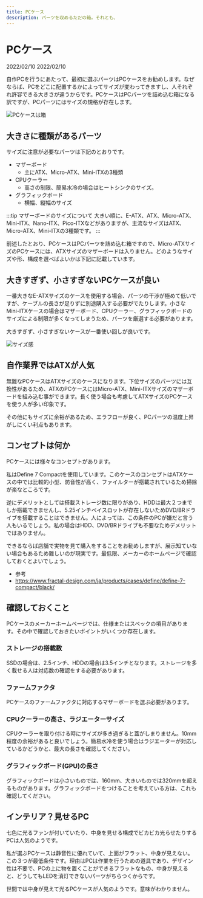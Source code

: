 ```yaml
---
title: PCケース
description: パーツを収めるただの箱。それとも、
---
```


# PCケース

<div class="custom-date">
  <i class="far fa-calendar"></i>2022/02/10
  <i class="fas fa-undo-alt"></i>2022/02/10
</div>

<ClientOnly>
  <CallInFeedAdsense />
</ClientOnly>

自作PCを行うにあたって、最初に選ぶパーツはPCケースをお勧めします。なぜならば、PCをどこに配置するかによってサイズが変わってきますし、人それぞれ許容できる大きさが違うからです。PCケースはPCパーツを詰め込む箱になる訳ですが、PCパーツにはサイズの規格が存在します。

<img :src="$withBase('/images/docs/pcCase/pccase_eye_catch.png')" alt="PCケースは箱" class="img-center">

## 大きさに種類があるパーツ

サイズに注意が必要なパーツは下記のとおりです。

* マザーボード
  * 主にATX、Micro-ATX、Mini-ITXの3種類
* CPUクーラー
  * 高さの制限、簡易水冷の場合はヒートシンクのサイズ。
* グラフィックボード
  * 横幅、縦幅のサイズ

:::tip <i class="fas fa-info-circle"></i> マザーボードのサイズについて
大きい順に、E-ATX、ATX、Micro-ATX、Mini-ITX、Nano-ITX、Pico-ITXなどがありますが、主流なサイズはATX、Micro-ATX、Mini-ITXの3種類です。
:::

前述したとおり、PCケースはPCパーツを詰め込む箱ですので、Micro-ATXサイズのPCケースには、ATXサイズのマザーボードは入りません。どのようなサイズや形、構成を選べばよいかは下記に記載しています。

## 大きすぎず、小さすぎないPCケースが良い

一番大きなE-ATXサイズのケースを使用する場合、パーツの干渉が極めて低いですが、ケーブルの長さが足りずに別途購入する必要がでたりします。小さなMini-ITXケースの場合はマザーボード、CPUクーラー、グラフィックボードのサイズによる制限が多くなってしまうため、パーツを厳選する必要があります。

大きすぎず、小さすぎないケースが一番使い回しが良いです。

<img :src="$withBase('/images/docs/pcCase/pccase_size.png')" alt="サイズ感" class="img-center">

## 自作業界ではATXが人気

無難なPCケースはATXサイズのケースになります。下位サイズのパーツには互換性があるため、ATXのPCケースにはMicro-ATX、Mini-ITXサイズのマザーボードを組み込む事ができます。長く使う場合も考慮してATXサイズのPCケースを使う人が多い印象です。

その他にもサイズに余裕があるため、エラフローが良く、PCパーツの温度上昇がしにくい利点もあります。

## コンセプトは何か

PCケースには様々なコンセプトがあります。

私はDefine 7 Compactを使用しています。このケースのコンセプトはATXケースの中では比較的小型、防音性が高く、ファイルターが搭載されているため掃除が楽なところです。

逆にデメリットとしては搭載ストレージ数に限りがあり、HDDは最大２つまでしか搭載できませんし、5.25インチベイスロットが存在しないためDVD/BRドライブを搭載することはできません。人によっては、この条件のPCが嫌だと言う人もいるでしょう。私の場合はHDD、DVD/BRドライブも不要なためデメリットではありません。

できるならば店舗で実物を見て購入をすることをお勧めしますが、展示知ていない場合もあるため難しいのが現実です。最低限、メーカーのホームページで確認しておくとよいでしょう。

* 参考
* <https://www.fractal-design.com/ja/products/cases/define/define-7-compact/black/>

## 確認しておくこと

PCケースのメーカーホームページでは、仕様またはスペックの項目があります。その中で確認しておきたいポイントがいくつか存在します。

### ストレージの搭載数

SSDの場合は、2.5インチ、HDDの場合は3.5インチとなります。ストレージを多く載せる人は対応数の確認をする必要があります。

### ファームファクタ

PCケースのファームファクタに対応するマザーボードを選ぶ必要があります。

### CPUクーラーの高さ、ラジエーターサイズ

CPUクーラーを取り付ける時にサイズが多き過ぎると蓋がしまりません。10mm程度の余裕があると良いでしょう。簡易水冷を使う場合はラジエーターが対応しているかどうかと、最大の長さを確認してください。

### グラフィックボード(GPU)の長さ

グラフィックボードは小さいものでは、160mm、大きいものでは320mmを超えるものがあります。グラフィックボードをつけることを考えている方は、これも確認してください。

## インテリア？見せるPC

七色に光るファンが付いていたり、中身を見せる構成でビカビカ光らせたりするPCは人気のようです。

私が選ぶPCケースは静音性に優れていて、上面がフラット、中身が見えない。この３つが最低条件です。理由はPCは作業を行うための道具であり、デザイン性は不要で、PCの上に物を置くことができるフラットなもの、中身が見えると、どうしてもLEDを消灯できないパーツがちらつくからです。

世間では中身が見えて光るPCケースが人気のようです。意味がわかりません。

